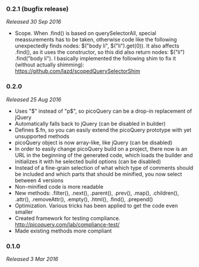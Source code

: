 ### 0.2.1 (bugfix release)
*Released 30 Sep 2016*
- Scope. When .find() is based on querySelectorAll, special meassurements has to be taken, otherwise code like the following unexpectedly finds nodes: $​("body li", $​("li"​)​.get​(0​)​). It also affects .find(), as it uses the constructor, so this did also return nodes: $​("li"​)​.find​("body li"​). I basically implemented the following shim to fix it (without actually shimming): https://github.com/lazd/scopedQuerySelectorShim

### 0.2.0
*Released 25 Aug 2016*
- Uses "$" instead of "p$", so picoQuery can be a drop-in replacement of jQuery
- Automatically falls back to jQuery (can be disabled in builder)
- Defines $.fn, so you can easily extend the picoQuery prototype with yet unsupported methods
- picoQuery object is now array-like, like jQuery (can be disabled)
- In order to easily change picoQuery build on a project, there now is an URL in the beginning of the generated code, which loads the builder and initializes it with he selected build options (can be disabled)
- Instead of a fine-grain selection of what which type of comments should be included and which parts that should be minified, you now select between 4 versions
- Non-minified code is more readable
- New methods: .filter(), .next(), .parent(), .prev(), .map(), .children(), .attr(), .removeAttr(), .empty(), .html(), .find(), .prepend()
- Optimization. Various tricks has been applied to get the code even smaller
- Created framework for testing compliance. http://picoquery.com/lab/compliance-test/
- Made existing methods more compliant

### 0.1.0
*Released 3 Mar 2016*

